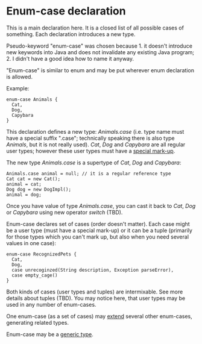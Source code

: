 # Enum-case declaration #

This is a main declaration here. It is a closed list of all possible cases of something. Each declaration introduces a new type.

Pseudo-keyword "enum-case" was chosen because 1. it doesn't introduce new keywords into Java and does not invalidate any existing Java program; 2. I didn't have a good idea how to name it anyway.

"Enum-case" is similar to enum and may be put wherever enum declaration is allowed.

Example:
```
enum-case Animals {
  Cat,
  Dog,
  Capybara
}
```
This declaration defines a new type: _Animals.case_ (i.e. type name must have a special suffix ".case"; technically speaking there is also type _Animals_, but it is not really used).
_Cat_, _Dog_ and _Capybara_ are all regular user types; however these user types must have a [special mark-up](LangUserType.md).

The new type _Animals.case_ is a supertype of _Cat_, _Dog_ and _Capybara_:
```
Animals.case animal = null; // it is a regular reference type
Cat cat = new Cat();
animal = cat;
Dog dog = new DogImpl();
animal = dog;
```
Once you have value of type _Animals.case_, you can cast it back to _Cat_, _Dog_ or _Capybara_ using new operator _switch_ (TBD).

Enum-case declares set of cases (order doesn't matter). Each case might be a user type (must have a special mark-up) or it can be a tuple (primarily for those types which you can't mark up, but also when you need several values in one case):
```
enum-case RecognizedPets {
  Cat,
  Dog,
  case unrecoginzed(String description, Exception parseError),
  case empty_cage()
}
```
Both kinds of cases (user types and tuples) are intermixable. See more details about tuples (TBD).
You may notice here, that user types may be used in any number of enum-cases.

One enum-case (as a set of cases) may [extend](LangEnumCaseExtends.md) several other enum-cases, generating related types.

Enum-case may be a [generic type](LangGenericEnumCase.md).